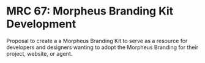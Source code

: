 # MRC 67: Morpheus Branding Kit Development

Proposal to create a a Morpheus Branding Kit to serve as a resource for developers and designers wanting to adopt the Morpheus Branding for their project, website, or agent.
